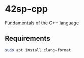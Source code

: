 # 42sp-cpp
Fundamentals of the C++ language

## Requirements

```bash
sudo apt install clang-format
```